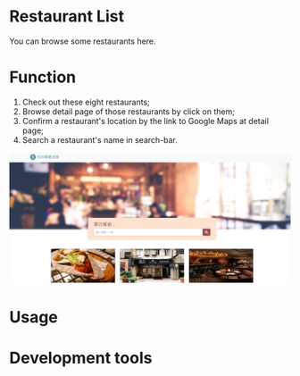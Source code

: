 # Restaurant List 

You can browse some restaurants here.

# Function  
1. Check out these eight restaurants;
2. Browse detail page of those restaurants by click on them;
3. Confirm a restaurant's location by the link to Google Maps at detail page;
4. Search a restaurant's name in search-bar.


![image](https://github.com/Felizlin94/Restaurant_list/blob/main/A1.jpg?raw=true)


# Usage

# Development tools

